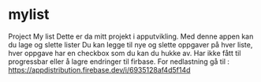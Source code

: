 # mylist
Project My list
Dette er da mitt projekt i apputvikling.
Med denne appen kan du lage og slette lister
Du kan legge til nye og slette oppgaver på hver liste, hver oppgave har en checkbox som du kan du hukke av.
Har ikke fått til progressbar eller å lagre endringer til firbase.
For nedlastning gå til : https://appdistribution.firebase.dev/i/6935128af4d5f14d
